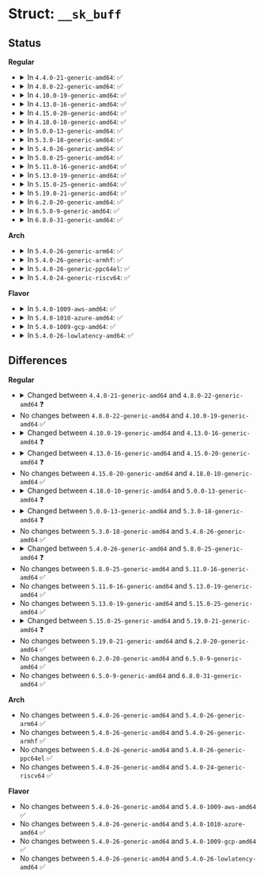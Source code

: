 # Struct: <code>__sk_buff</code>

## Status
<b>Regular</b>
<ul>
<li>
<details>
<summary>In <code>4.4.0-21-generic-amd64</code>: ✅</summary>

```c
struct __sk_buff {
    __u32 len;
    __u32 pkt_type;
    __u32 mark;
    __u32 queue_mapping;
    __u32 protocol;
    __u32 vlan_present;
    __u32 vlan_tci;
    __u32 vlan_proto;
    __u32 priority;
    __u32 ingress_ifindex;
    __u32 ifindex;
    __u32 tc_index;
    __u32[5] cb;
    __u32 hash;
    __u32 tc_classid;
}
```
</details>
</li>
<li>
<details>
<summary>In <code>4.8.0-22-generic-amd64</code>: ✅</summary>

```c
struct __sk_buff {
    __u32 len;
    __u32 pkt_type;
    __u32 mark;
    __u32 queue_mapping;
    __u32 protocol;
    __u32 vlan_present;
    __u32 vlan_tci;
    __u32 vlan_proto;
    __u32 priority;
    __u32 ingress_ifindex;
    __u32 ifindex;
    __u32 tc_index;
    __u32[5] cb;
    __u32 hash;
    __u32 tc_classid;
    __u32 data;
    __u32 data_end;
}
```
</details>
</li>
<li>
<details>
<summary>In <code>4.10.0-19-generic-amd64</code>: ✅</summary>

```c
struct __sk_buff {
    __u32 len;
    __u32 pkt_type;
    __u32 mark;
    __u32 queue_mapping;
    __u32 protocol;
    __u32 vlan_present;
    __u32 vlan_tci;
    __u32 vlan_proto;
    __u32 priority;
    __u32 ingress_ifindex;
    __u32 ifindex;
    __u32 tc_index;
    __u32[5] cb;
    __u32 hash;
    __u32 tc_classid;
    __u32 data;
    __u32 data_end;
}
```
</details>
</li>
<li>
<details>
<summary>In <code>4.13.0-16-generic-amd64</code>: ✅</summary>

```c
struct __sk_buff {
    __u32 len;
    __u32 pkt_type;
    __u32 mark;
    __u32 queue_mapping;
    __u32 protocol;
    __u32 vlan_present;
    __u32 vlan_tci;
    __u32 vlan_proto;
    __u32 priority;
    __u32 ingress_ifindex;
    __u32 ifindex;
    __u32 tc_index;
    __u32[5] cb;
    __u32 hash;
    __u32 tc_classid;
    __u32 data;
    __u32 data_end;
    __u32 napi_id;
}
```
</details>
</li>
<li>
<details>
<summary>In <code>4.15.0-20-generic-amd64</code>: ✅</summary>

```c
struct __sk_buff {
    __u32 len;
    __u32 pkt_type;
    __u32 mark;
    __u32 queue_mapping;
    __u32 protocol;
    __u32 vlan_present;
    __u32 vlan_tci;
    __u32 vlan_proto;
    __u32 priority;
    __u32 ingress_ifindex;
    __u32 ifindex;
    __u32 tc_index;
    __u32[5] cb;
    __u32 hash;
    __u32 tc_classid;
    __u32 data;
    __u32 data_end;
    __u32 napi_id;
    __u32 family;
    __u32 remote_ip4;
    __u32 local_ip4;
    __u32[4] remote_ip6;
    __u32[4] local_ip6;
    __u32 remote_port;
    __u32 local_port;
    __u32 data_meta;
}
```
</details>
</li>
<li>
<details>
<summary>In <code>4.18.0-10-generic-amd64</code>: ✅</summary>

```c
struct __sk_buff {
    __u32 len;
    __u32 pkt_type;
    __u32 mark;
    __u32 queue_mapping;
    __u32 protocol;
    __u32 vlan_present;
    __u32 vlan_tci;
    __u32 vlan_proto;
    __u32 priority;
    __u32 ingress_ifindex;
    __u32 ifindex;
    __u32 tc_index;
    __u32[5] cb;
    __u32 hash;
    __u32 tc_classid;
    __u32 data;
    __u32 data_end;
    __u32 napi_id;
    __u32 family;
    __u32 remote_ip4;
    __u32 local_ip4;
    __u32[4] remote_ip6;
    __u32[4] local_ip6;
    __u32 remote_port;
    __u32 local_port;
    __u32 data_meta;
}
```
</details>
</li>
<li>
<details>
<summary>In <code>5.0.0-13-generic-amd64</code>: ✅</summary>

```c
struct __sk_buff {
    __u32 len;
    __u32 pkt_type;
    __u32 mark;
    __u32 queue_mapping;
    __u32 protocol;
    __u32 vlan_present;
    __u32 vlan_tci;
    __u32 vlan_proto;
    __u32 priority;
    __u32 ingress_ifindex;
    __u32 ifindex;
    __u32 tc_index;
    __u32[5] cb;
    __u32 hash;
    __u32 tc_classid;
    __u32 data;
    __u32 data_end;
    __u32 napi_id;
    __u32 family;
    __u32 remote_ip4;
    __u32 local_ip4;
    __u32[4] remote_ip6;
    __u32[4] local_ip6;
    __u32 remote_port;
    __u32 local_port;
    __u32 data_meta;
    struct bpf_flow_keys * flow_keys;
    __u64 tstamp;
    __u32 wire_len;
}
```
</details>
</li>
<li>
<details>
<summary>In <code>5.3.0-18-generic-amd64</code>: ✅</summary>

```c
struct __sk_buff {
    __u32 len;
    __u32 pkt_type;
    __u32 mark;
    __u32 queue_mapping;
    __u32 protocol;
    __u32 vlan_present;
    __u32 vlan_tci;
    __u32 vlan_proto;
    __u32 priority;
    __u32 ingress_ifindex;
    __u32 ifindex;
    __u32 tc_index;
    __u32[5] cb;
    __u32 hash;
    __u32 tc_classid;
    __u32 data;
    __u32 data_end;
    __u32 napi_id;
    __u32 family;
    __u32 remote_ip4;
    __u32 local_ip4;
    __u32[4] remote_ip6;
    __u32[4] local_ip6;
    __u32 remote_port;
    __u32 local_port;
    __u32 data_meta;
    struct bpf_flow_keys * flow_keys;
    __u64 tstamp;
    __u32 wire_len;
    __u32 gso_segs;
    struct bpf_sock * sk;
}
```
</details>
</li>
<li>
<details>
<summary>In <code>5.4.0-26-generic-amd64</code>: ✅</summary>

```c
struct __sk_buff {
    __u32 len;
    __u32 pkt_type;
    __u32 mark;
    __u32 queue_mapping;
    __u32 protocol;
    __u32 vlan_present;
    __u32 vlan_tci;
    __u32 vlan_proto;
    __u32 priority;
    __u32 ingress_ifindex;
    __u32 ifindex;
    __u32 tc_index;
    __u32[5] cb;
    __u32 hash;
    __u32 tc_classid;
    __u32 data;
    __u32 data_end;
    __u32 napi_id;
    __u32 family;
    __u32 remote_ip4;
    __u32 local_ip4;
    __u32[4] remote_ip6;
    __u32[4] local_ip6;
    __u32 remote_port;
    __u32 local_port;
    __u32 data_meta;
    struct bpf_flow_keys * flow_keys;
    __u64 tstamp;
    __u32 wire_len;
    __u32 gso_segs;
    struct bpf_sock * sk;
}
```
</details>
</li>
<li>
<details>
<summary>In <code>5.8.0-25-generic-amd64</code>: ✅</summary>

```c
struct __sk_buff {
    __u32 len;
    __u32 pkt_type;
    __u32 mark;
    __u32 queue_mapping;
    __u32 protocol;
    __u32 vlan_present;
    __u32 vlan_tci;
    __u32 vlan_proto;
    __u32 priority;
    __u32 ingress_ifindex;
    __u32 ifindex;
    __u32 tc_index;
    __u32[5] cb;
    __u32 hash;
    __u32 tc_classid;
    __u32 data;
    __u32 data_end;
    __u32 napi_id;
    __u32 family;
    __u32 remote_ip4;
    __u32 local_ip4;
    __u32[4] remote_ip6;
    __u32[4] local_ip6;
    __u32 remote_port;
    __u32 local_port;
    __u32 data_meta;
    struct bpf_flow_keys * flow_keys;
    __u64 tstamp;
    __u32 wire_len;
    __u32 gso_segs;
    struct bpf_sock * sk;
    __u32 gso_size;
}
```
</details>
</li>
<li>
<details>
<summary>In <code>5.11.0-16-generic-amd64</code>: ✅</summary>

```c
struct __sk_buff {
    __u32 len;
    __u32 pkt_type;
    __u32 mark;
    __u32 queue_mapping;
    __u32 protocol;
    __u32 vlan_present;
    __u32 vlan_tci;
    __u32 vlan_proto;
    __u32 priority;
    __u32 ingress_ifindex;
    __u32 ifindex;
    __u32 tc_index;
    __u32[5] cb;
    __u32 hash;
    __u32 tc_classid;
    __u32 data;
    __u32 data_end;
    __u32 napi_id;
    __u32 family;
    __u32 remote_ip4;
    __u32 local_ip4;
    __u32[4] remote_ip6;
    __u32[4] local_ip6;
    __u32 remote_port;
    __u32 local_port;
    __u32 data_meta;
    struct bpf_flow_keys * flow_keys;
    __u64 tstamp;
    __u32 wire_len;
    __u32 gso_segs;
    struct bpf_sock * sk;
    __u32 gso_size;
}
```
</details>
</li>
<li>
<details>
<summary>In <code>5.13.0-19-generic-amd64</code>: ✅</summary>

```c
struct __sk_buff {
    __u32 len;
    __u32 pkt_type;
    __u32 mark;
    __u32 queue_mapping;
    __u32 protocol;
    __u32 vlan_present;
    __u32 vlan_tci;
    __u32 vlan_proto;
    __u32 priority;
    __u32 ingress_ifindex;
    __u32 ifindex;
    __u32 tc_index;
    __u32[5] cb;
    __u32 hash;
    __u32 tc_classid;
    __u32 data;
    __u32 data_end;
    __u32 napi_id;
    __u32 family;
    __u32 remote_ip4;
    __u32 local_ip4;
    __u32[4] remote_ip6;
    __u32[4] local_ip6;
    __u32 remote_port;
    __u32 local_port;
    __u32 data_meta;
    struct bpf_flow_keys * flow_keys;
    __u64 tstamp;
    __u32 wire_len;
    __u32 gso_segs;
    struct bpf_sock * sk;
    __u32 gso_size;
}
```
</details>
</li>
<li>
<details>
<summary>In <code>5.15.0-25-generic-amd64</code>: ✅</summary>

```c
struct __sk_buff {
    __u32 len;
    __u32 pkt_type;
    __u32 mark;
    __u32 queue_mapping;
    __u32 protocol;
    __u32 vlan_present;
    __u32 vlan_tci;
    __u32 vlan_proto;
    __u32 priority;
    __u32 ingress_ifindex;
    __u32 ifindex;
    __u32 tc_index;
    __u32[5] cb;
    __u32 hash;
    __u32 tc_classid;
    __u32 data;
    __u32 data_end;
    __u32 napi_id;
    __u32 family;
    __u32 remote_ip4;
    __u32 local_ip4;
    __u32[4] remote_ip6;
    __u32[4] local_ip6;
    __u32 remote_port;
    __u32 local_port;
    __u32 data_meta;
    struct bpf_flow_keys * flow_keys;
    __u64 tstamp;
    __u32 wire_len;
    __u32 gso_segs;
    struct bpf_sock * sk;
    __u32 gso_size;
}
```
</details>
</li>
<li>
<details>
<summary>In <code>5.19.0-21-generic-amd64</code>: ✅</summary>

```c
struct __sk_buff {
    __u32 len;
    __u32 pkt_type;
    __u32 mark;
    __u32 queue_mapping;
    __u32 protocol;
    __u32 vlan_present;
    __u32 vlan_tci;
    __u32 vlan_proto;
    __u32 priority;
    __u32 ingress_ifindex;
    __u32 ifindex;
    __u32 tc_index;
    __u32[5] cb;
    __u32 hash;
    __u32 tc_classid;
    __u32 data;
    __u32 data_end;
    __u32 napi_id;
    __u32 family;
    __u32 remote_ip4;
    __u32 local_ip4;
    __u32[4] remote_ip6;
    __u32[4] local_ip6;
    __u32 remote_port;
    __u32 local_port;
    __u32 data_meta;
    struct bpf_flow_keys * flow_keys;
    __u64 tstamp;
    __u32 wire_len;
    __u32 gso_segs;
    struct bpf_sock * sk;
    __u32 gso_size;
    __u8 tstamp_type;
    __u64 hwtstamp;
}
```
</details>
</li>
<li>
<details>
<summary>In <code>6.2.0-20-generic-amd64</code>: ✅</summary>

```c
struct __sk_buff {
    __u32 len;
    __u32 pkt_type;
    __u32 mark;
    __u32 queue_mapping;
    __u32 protocol;
    __u32 vlan_present;
    __u32 vlan_tci;
    __u32 vlan_proto;
    __u32 priority;
    __u32 ingress_ifindex;
    __u32 ifindex;
    __u32 tc_index;
    __u32[5] cb;
    __u32 hash;
    __u32 tc_classid;
    __u32 data;
    __u32 data_end;
    __u32 napi_id;
    __u32 family;
    __u32 remote_ip4;
    __u32 local_ip4;
    __u32[4] remote_ip6;
    __u32[4] local_ip6;
    __u32 remote_port;
    __u32 local_port;
    __u32 data_meta;
    struct bpf_flow_keys * flow_keys;
    __u64 tstamp;
    __u32 wire_len;
    __u32 gso_segs;
    struct bpf_sock * sk;
    __u32 gso_size;
    __u8 tstamp_type;
    __u64 hwtstamp;
}
```
</details>
</li>
<li>
<details>
<summary>In <code>6.5.0-9-generic-amd64</code>: ✅</summary>

```c
struct __sk_buff {
    __u32 len;
    __u32 pkt_type;
    __u32 mark;
    __u32 queue_mapping;
    __u32 protocol;
    __u32 vlan_present;
    __u32 vlan_tci;
    __u32 vlan_proto;
    __u32 priority;
    __u32 ingress_ifindex;
    __u32 ifindex;
    __u32 tc_index;
    __u32[5] cb;
    __u32 hash;
    __u32 tc_classid;
    __u32 data;
    __u32 data_end;
    __u32 napi_id;
    __u32 family;
    __u32 remote_ip4;
    __u32 local_ip4;
    __u32[4] remote_ip6;
    __u32[4] local_ip6;
    __u32 remote_port;
    __u32 local_port;
    __u32 data_meta;
    struct bpf_flow_keys * flow_keys;
    __u64 tstamp;
    __u32 wire_len;
    __u32 gso_segs;
    struct bpf_sock * sk;
    __u32 gso_size;
    __u8 tstamp_type;
    __u64 hwtstamp;
}
```
</details>
</li>
<li>
<details>
<summary>In <code>6.8.0-31-generic-amd64</code>: ✅</summary>

```c
struct __sk_buff {
    __u32 len;
    __u32 pkt_type;
    __u32 mark;
    __u32 queue_mapping;
    __u32 protocol;
    __u32 vlan_present;
    __u32 vlan_tci;
    __u32 vlan_proto;
    __u32 priority;
    __u32 ingress_ifindex;
    __u32 ifindex;
    __u32 tc_index;
    __u32[5] cb;
    __u32 hash;
    __u32 tc_classid;
    __u32 data;
    __u32 data_end;
    __u32 napi_id;
    __u32 family;
    __u32 remote_ip4;
    __u32 local_ip4;
    __u32[4] remote_ip6;
    __u32[4] local_ip6;
    __u32 remote_port;
    __u32 local_port;
    __u32 data_meta;
    struct bpf_flow_keys * flow_keys;
    __u64 tstamp;
    __u32 wire_len;
    __u32 gso_segs;
    struct bpf_sock * sk;
    __u32 gso_size;
    __u8 tstamp_type;
    __u64 hwtstamp;
}
```
</details>
</li>
</ul>
<b>Arch</b>
<ul>
<li>
<details>
<summary>In <code>5.4.0-26-generic-arm64</code>: ✅</summary>

```c
struct __sk_buff {
    __u32 len;
    __u32 pkt_type;
    __u32 mark;
    __u32 queue_mapping;
    __u32 protocol;
    __u32 vlan_present;
    __u32 vlan_tci;
    __u32 vlan_proto;
    __u32 priority;
    __u32 ingress_ifindex;
    __u32 ifindex;
    __u32 tc_index;
    __u32[5] cb;
    __u32 hash;
    __u32 tc_classid;
    __u32 data;
    __u32 data_end;
    __u32 napi_id;
    __u32 family;
    __u32 remote_ip4;
    __u32 local_ip4;
    __u32[4] remote_ip6;
    __u32[4] local_ip6;
    __u32 remote_port;
    __u32 local_port;
    __u32 data_meta;
    struct bpf_flow_keys * flow_keys;
    __u64 tstamp;
    __u32 wire_len;
    __u32 gso_segs;
    struct bpf_sock * sk;
}
```
</details>
</li>
<li>
<details>
<summary>In <code>5.4.0-26-generic-armhf</code>: ✅</summary>

```c
struct __sk_buff {
    __u32 len;
    __u32 pkt_type;
    __u32 mark;
    __u32 queue_mapping;
    __u32 protocol;
    __u32 vlan_present;
    __u32 vlan_tci;
    __u32 vlan_proto;
    __u32 priority;
    __u32 ingress_ifindex;
    __u32 ifindex;
    __u32 tc_index;
    __u32[5] cb;
    __u32 hash;
    __u32 tc_classid;
    __u32 data;
    __u32 data_end;
    __u32 napi_id;
    __u32 family;
    __u32 remote_ip4;
    __u32 local_ip4;
    __u32[4] remote_ip6;
    __u32[4] local_ip6;
    __u32 remote_port;
    __u32 local_port;
    __u32 data_meta;
    struct bpf_flow_keys * flow_keys;
    __u64 tstamp;
    __u32 wire_len;
    __u32 gso_segs;
    struct bpf_sock * sk;
}
```
</details>
</li>
<li>
<details>
<summary>In <code>5.4.0-26-generic-ppc64el</code>: ✅</summary>

```c
struct __sk_buff {
    __u32 len;
    __u32 pkt_type;
    __u32 mark;
    __u32 queue_mapping;
    __u32 protocol;
    __u32 vlan_present;
    __u32 vlan_tci;
    __u32 vlan_proto;
    __u32 priority;
    __u32 ingress_ifindex;
    __u32 ifindex;
    __u32 tc_index;
    __u32[5] cb;
    __u32 hash;
    __u32 tc_classid;
    __u32 data;
    __u32 data_end;
    __u32 napi_id;
    __u32 family;
    __u32 remote_ip4;
    __u32 local_ip4;
    __u32[4] remote_ip6;
    __u32[4] local_ip6;
    __u32 remote_port;
    __u32 local_port;
    __u32 data_meta;
    struct bpf_flow_keys * flow_keys;
    __u64 tstamp;
    __u32 wire_len;
    __u32 gso_segs;
    struct bpf_sock * sk;
}
```
</details>
</li>
<li>
<details>
<summary>In <code>5.4.0-24-generic-riscv64</code>: ✅</summary>

```c
struct __sk_buff {
    __u32 len;
    __u32 pkt_type;
    __u32 mark;
    __u32 queue_mapping;
    __u32 protocol;
    __u32 vlan_present;
    __u32 vlan_tci;
    __u32 vlan_proto;
    __u32 priority;
    __u32 ingress_ifindex;
    __u32 ifindex;
    __u32 tc_index;
    __u32[5] cb;
    __u32 hash;
    __u32 tc_classid;
    __u32 data;
    __u32 data_end;
    __u32 napi_id;
    __u32 family;
    __u32 remote_ip4;
    __u32 local_ip4;
    __u32[4] remote_ip6;
    __u32[4] local_ip6;
    __u32 remote_port;
    __u32 local_port;
    __u32 data_meta;
    struct bpf_flow_keys * flow_keys;
    __u64 tstamp;
    __u32 wire_len;
    __u32 gso_segs;
    struct bpf_sock * sk;
}
```
</details>
</li>
</ul>
<b>Flavor</b>
<ul>
<li>
<details>
<summary>In <code>5.4.0-1009-aws-amd64</code>: ✅</summary>

```c
struct __sk_buff {
    __u32 len;
    __u32 pkt_type;
    __u32 mark;
    __u32 queue_mapping;
    __u32 protocol;
    __u32 vlan_present;
    __u32 vlan_tci;
    __u32 vlan_proto;
    __u32 priority;
    __u32 ingress_ifindex;
    __u32 ifindex;
    __u32 tc_index;
    __u32[5] cb;
    __u32 hash;
    __u32 tc_classid;
    __u32 data;
    __u32 data_end;
    __u32 napi_id;
    __u32 family;
    __u32 remote_ip4;
    __u32 local_ip4;
    __u32[4] remote_ip6;
    __u32[4] local_ip6;
    __u32 remote_port;
    __u32 local_port;
    __u32 data_meta;
    struct bpf_flow_keys * flow_keys;
    __u64 tstamp;
    __u32 wire_len;
    __u32 gso_segs;
    struct bpf_sock * sk;
}
```
</details>
</li>
<li>
<details>
<summary>In <code>5.4.0-1010-azure-amd64</code>: ✅</summary>

```c
struct __sk_buff {
    __u32 len;
    __u32 pkt_type;
    __u32 mark;
    __u32 queue_mapping;
    __u32 protocol;
    __u32 vlan_present;
    __u32 vlan_tci;
    __u32 vlan_proto;
    __u32 priority;
    __u32 ingress_ifindex;
    __u32 ifindex;
    __u32 tc_index;
    __u32[5] cb;
    __u32 hash;
    __u32 tc_classid;
    __u32 data;
    __u32 data_end;
    __u32 napi_id;
    __u32 family;
    __u32 remote_ip4;
    __u32 local_ip4;
    __u32[4] remote_ip6;
    __u32[4] local_ip6;
    __u32 remote_port;
    __u32 local_port;
    __u32 data_meta;
    struct bpf_flow_keys * flow_keys;
    __u64 tstamp;
    __u32 wire_len;
    __u32 gso_segs;
    struct bpf_sock * sk;
}
```
</details>
</li>
<li>
<details>
<summary>In <code>5.4.0-1009-gcp-amd64</code>: ✅</summary>

```c
struct __sk_buff {
    __u32 len;
    __u32 pkt_type;
    __u32 mark;
    __u32 queue_mapping;
    __u32 protocol;
    __u32 vlan_present;
    __u32 vlan_tci;
    __u32 vlan_proto;
    __u32 priority;
    __u32 ingress_ifindex;
    __u32 ifindex;
    __u32 tc_index;
    __u32[5] cb;
    __u32 hash;
    __u32 tc_classid;
    __u32 data;
    __u32 data_end;
    __u32 napi_id;
    __u32 family;
    __u32 remote_ip4;
    __u32 local_ip4;
    __u32[4] remote_ip6;
    __u32[4] local_ip6;
    __u32 remote_port;
    __u32 local_port;
    __u32 data_meta;
    struct bpf_flow_keys * flow_keys;
    __u64 tstamp;
    __u32 wire_len;
    __u32 gso_segs;
    struct bpf_sock * sk;
}
```
</details>
</li>
<li>
<details>
<summary>In <code>5.4.0-26-lowlatency-amd64</code>: ✅</summary>

```c
struct __sk_buff {
    __u32 len;
    __u32 pkt_type;
    __u32 mark;
    __u32 queue_mapping;
    __u32 protocol;
    __u32 vlan_present;
    __u32 vlan_tci;
    __u32 vlan_proto;
    __u32 priority;
    __u32 ingress_ifindex;
    __u32 ifindex;
    __u32 tc_index;
    __u32[5] cb;
    __u32 hash;
    __u32 tc_classid;
    __u32 data;
    __u32 data_end;
    __u32 napi_id;
    __u32 family;
    __u32 remote_ip4;
    __u32 local_ip4;
    __u32[4] remote_ip6;
    __u32[4] local_ip6;
    __u32 remote_port;
    __u32 local_port;
    __u32 data_meta;
    struct bpf_flow_keys * flow_keys;
    __u64 tstamp;
    __u32 wire_len;
    __u32 gso_segs;
    struct bpf_sock * sk;
}
```
</details>
</li>
</ul>

## Differences
<b>Regular</b>
<ul>
<li>
<details>
<summary>Changed between <code>4.4.0-21-generic-amd64</code> and <code>4.8.0-22-generic-amd64</code> ❓</summary>
<ul>
<li>
<b>Field added. </b>
<code>__u32 data</code>
</li>
<li>
<b>Field added. </b>
<code>__u32 data_end</code>
</li>
</ul>
</details>
</li>
<li>
No changes between <code>4.8.0-22-generic-amd64</code> and <code>4.10.0-19-generic-amd64</code> ✅
</li>
<li>
<details>
<summary>Changed between <code>4.10.0-19-generic-amd64</code> and <code>4.13.0-16-generic-amd64</code> ❓</summary>
<ul>
<li>
<b>Field added. </b>
<code>__u32 napi_id</code>
</li>
</ul>
</details>
</li>
<li>
<details>
<summary>Changed between <code>4.13.0-16-generic-amd64</code> and <code>4.15.0-20-generic-amd64</code> ❓</summary>
<ul>
<li>
<b>Field added. </b>
<code>__u32 family</code>
</li>
<li>
<b>Field added. </b>
<code>__u32 remote_ip4</code>
</li>
<li>
<b>Field added. </b>
<code>__u32 local_ip4</code>
</li>
<li>
<b>Field added. </b>
<code>__u32[4] remote_ip6</code>
</li>
<li>
<b>Field added. </b>
<code>__u32[4] local_ip6</code>
</li>
<li>
<b>Field added. </b>
<code>__u32 remote_port</code>
</li>
<li>
<b>Field added. </b>
<code>__u32 local_port</code>
</li>
<li>
<b>Field added. </b>
<code>__u32 data_meta</code>
</li>
</ul>
</details>
</li>
<li>
No changes between <code>4.15.0-20-generic-amd64</code> and <code>4.18.0-10-generic-amd64</code> ✅
</li>
<li>
<details>
<summary>Changed between <code>4.18.0-10-generic-amd64</code> and <code>5.0.0-13-generic-amd64</code> ❓</summary>
<ul>
<li>
<b>Field added. </b>
<code>struct bpf_flow_keys * flow_keys</code>
</li>
<li>
<b>Field added. </b>
<code>__u64 tstamp</code>
</li>
<li>
<b>Field added. </b>
<code>__u32 wire_len</code>
</li>
</ul>
</details>
</li>
<li>
<details>
<summary>Changed between <code>5.0.0-13-generic-amd64</code> and <code>5.3.0-18-generic-amd64</code> ❓</summary>
<ul>
<li>
<b>Field added. </b>
<code>__u32 gso_segs</code>
</li>
<li>
<b>Field added. </b>
<code>struct bpf_sock * sk</code>
</li>
</ul>
</details>
</li>
<li>
No changes between <code>5.3.0-18-generic-amd64</code> and <code>5.4.0-26-generic-amd64</code> ✅
</li>
<li>
<details>
<summary>Changed between <code>5.4.0-26-generic-amd64</code> and <code>5.8.0-25-generic-amd64</code> ❓</summary>
<ul>
<li>
<b>Field added. </b>
<code>__u32 gso_size</code>
</li>
</ul>
</details>
</li>
<li>
No changes between <code>5.8.0-25-generic-amd64</code> and <code>5.11.0-16-generic-amd64</code> ✅
</li>
<li>
No changes between <code>5.11.0-16-generic-amd64</code> and <code>5.13.0-19-generic-amd64</code> ✅
</li>
<li>
No changes between <code>5.13.0-19-generic-amd64</code> and <code>5.15.0-25-generic-amd64</code> ✅
</li>
<li>
<details>
<summary>Changed between <code>5.15.0-25-generic-amd64</code> and <code>5.19.0-21-generic-amd64</code> ❓</summary>
<ul>
<li>
<b>Field added. </b>
<code>__u8 tstamp_type</code>
</li>
<li>
<b>Field added. </b>
<code>__u64 hwtstamp</code>
</li>
</ul>
</details>
</li>
<li>
No changes between <code>5.19.0-21-generic-amd64</code> and <code>6.2.0-20-generic-amd64</code> ✅
</li>
<li>
No changes between <code>6.2.0-20-generic-amd64</code> and <code>6.5.0-9-generic-amd64</code> ✅
</li>
<li>
No changes between <code>6.5.0-9-generic-amd64</code> and <code>6.8.0-31-generic-amd64</code> ✅
</li>
</ul>
<b>Arch</b>
<ul>
<li>
No changes between <code>5.4.0-26-generic-amd64</code> and <code>5.4.0-26-generic-arm64</code> ✅
</li>
<li>
No changes between <code>5.4.0-26-generic-amd64</code> and <code>5.4.0-26-generic-armhf</code> ✅
</li>
<li>
No changes between <code>5.4.0-26-generic-amd64</code> and <code>5.4.0-26-generic-ppc64el</code> ✅
</li>
<li>
No changes between <code>5.4.0-26-generic-amd64</code> and <code>5.4.0-24-generic-riscv64</code> ✅
</li>
</ul>
<b>Flavor</b>
<ul>
<li>
No changes between <code>5.4.0-26-generic-amd64</code> and <code>5.4.0-1009-aws-amd64</code> ✅
</li>
<li>
No changes between <code>5.4.0-26-generic-amd64</code> and <code>5.4.0-1010-azure-amd64</code> ✅
</li>
<li>
No changes between <code>5.4.0-26-generic-amd64</code> and <code>5.4.0-1009-gcp-amd64</code> ✅
</li>
<li>
No changes between <code>5.4.0-26-generic-amd64</code> and <code>5.4.0-26-lowlatency-amd64</code> ✅
</li>
</ul>
